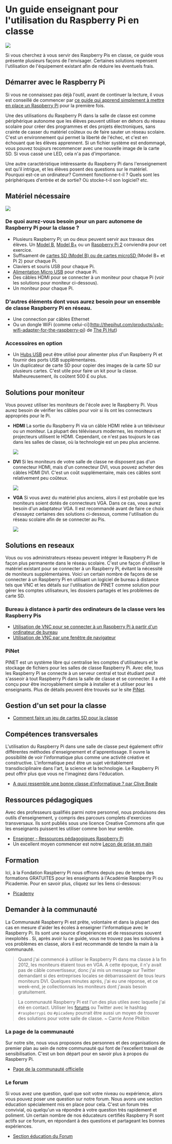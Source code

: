 # Un guide enseignant pour l'utilisation du Raspberry Pi en classe

![](cover.png)

Si vous cherchez à vous servir des Raspberry Pis en classe, ce guide vous présente plusieurs façons de l'envisager. Certaines solutions repensent l'utilisation de l'équipement existant afin de réduire les éventuels frais.

## Démarrer avec le Raspberry Pi

Si vous ne connaissez pas déjà l'outil, avant de continuer la lecture, il vous est conseillé de commencer par [ce guide qui apprend simplement à mettre en place un Raspberry Pi](getting-started-guide.md) pour la première fois.

Une des utilisations du Raspberry Pi dans la salle de classe est comme périphérique autonome que les élèves peuvent utiliser en dehors du réseau scolaire pour créer des programmes et des projets électroniques, sans crainte de casser du matériel coûteux ou de faire sauter un réseau scolaire. C'est un environnement qui permet la liberté de l'échec, et c'est en échouant que les élèves apprennent. Si un fichier système est endommagé, vous pouvez toujours recommencer avec une nouvelle image de la carte SD. Si vous cassé une LED, cela n'a pas d'importance.

Une autre caractéristique intéressante du Raspberry Pi dans l'enseignement est qu'il intrigue, et les élèves posent des questions sur le matériel. Pourquoi est-ce un ordinateur? Comment fonctionne-t-il ? Quels sont les périphériques d'entrée et de sortie? Où stocke-t-il son logiciel? etc.

## Matériel nécessaire

![](images/Raspberry-Pis.jpg)

### De quoi aurez-vous besoin pour un parc autonome de Raspberry Pi pour la classe ?

- Plusieurs Raspberry Pi; un ou deux peuvent servir aux travaux des élèves. Un [Model B](https://www.raspberrypi.org/products/model-b/), [Model B+](https://www.raspberrypi.org/products/model-b-plus/) ou un [Raspberry Pi 2](https://www.raspberrypi.org/products/raspberry-pi-2-model-b/) conviendra pour cet exercice.
- Suffisament de [cartes SD (Model B) ou de cartes microSD ](http://swag.raspberrypi.org/collections/frontpage/products/noobs-8gb-sd-card) (Model B+ et Pi 2) pour chaque Pi.
- Claviers et souris USB pour chaque Pi.
- [Alimentation Micro USB](http://swag.raspberrypi.org/collections/pi-kits/products/raspberry-pi-universal-power-supply) pour chaque Pi.
- Des câbles HDMI pour se connecter à un moniteur pour chaque Pi (voir les solutions pour moniteur  ci-dessous).
- Un moniteur pour chaque Pi.

### D'autres éléments dont vous aurez besoin pour un ensemble de classe Raspberry Pi en réseau.

- Une connection par câbles Ethernet
- Ou un dongle WiFi (comme celui-ci](http://thepihut.com/products/usb-wifi-adapter-for-the-raspberry-pi) de [The Pi Hut](http://thepihut.com/))

### Accessoires en option

- Un [Hubs USB](http://thepihut.com/products/7-port-usb-hub-for-the-raspberry-pi) peut être utilisé pour alimenter plus d'un Raspberry Pi et fournir des ports USB supplémentaires.
- Un duplicateur de carte SD pour copier des images de la carte SD sur plusieurs cartes. C'est utile pour faire un kit pour la classe. Malheureusement, ils coûtent 500 £ ou plus.

## Solutions pour moniteur

Vous pouvez utiliser les moniteurs de l'école avec le Raspberry Pi. Vous aurez besoin de vérifier les câbles pour voir si ils ont les connecteurs appropriés pour le Pi.

- **HDMI** La sortie du Raspberry Pi via un câble HDMI reliée à un téléviseur ou un moniteur. La plupart des téléviseurs modernes, les moniteurs et projecteurs utilisent le HDMI. Cependant, ce n'est pas toujours le cas dans les salles de classe, où la technologie est un peu plus ancienne.

  ![](images/HDMI-Connector.jpg)

- **DVI** Si les moniteurs de votre salle de classe ne disposent pas d'un connecteur HDMI, mais d'un connecteur DVI, vous pouvez acheter des câbles HDMI DVI. C'est un coût supplémentaire, mais ces câbles sont relativement peu coûteux.

  ![](images/Dvi-cable.jpg)

- **VGA** Si vous avez du matériel plus anciens, alors il est probable que les moniteurs soient dotés de connecteurs VGA. Dans ce cas, vous aurez besoin d'un adaptateur VGA. Il est recommandé avant de faire ce choix d'essayez certaines des solutions ci-dessous, comme l'utilisation du réseau scolaire afin de se connecter au Pis.

  ![](images/Vga-cable.jpg)

## Solutions en reseaux

Vous ou vos administrateurs réseau peuvent intégrer le Raspberry Pi de façon plus permanente dans le réseau scolaire. C'est une façon d'utiliser le matériel existant pour se connecter à un Raspberry Pi, évitant la nécessité de moniteurs supplémentaires. Voici un certain nombre de façons de se connecter à un Raspberry Pi en utilisant un logiciel de bureau à distance tels que VNC et les détails sur l'utilisation de PINET comme solution pour gérer les comptes utilisateurs, les dossiers partagés et les problèmes de carte SD.

### Bureau à distance à partir des ordinateurs de la  classe vers les Raspberry Pis

- [Utilisation de VNC pour se connecter à un Raspberry Pi à partir d'un ordinateur de bureau](vnc-classroom-guide.md)
- [Utilisation de VNC par une fenêtre de navigateur](vnc-browser-guide.md)

### PiNet
PINET est un système libre qui centralise les comptes d'utilisateurs et le stockage de fichiers pour les salles de classe Raspberry Pi. Avec elle, tous les Raspberry Pi se connecte à un serveur central et tout étudiant peut s'asseoir à tout Raspberry Pi dans la salle de classe et se connecter. Il a été conçu pour être incroyablement simple à installer et à utiliser pour les enseignants. Plus de détails peuvent être trouvés sur le site [PiNet](http://pinet.org.uk/).   

## Gestion d'un set pour la classe
- [Comment faire un jeu de cartes SD pour la classe ](class-sd-cards.md)

## Compétences transversales

L'utilisation du Raspberry Pi dans une salle de classe peut également offrir différentes méthodes d'enseignement et d'apprentissage. Il ouvre la possibilité de voir l'informatique plus comme une activité créative et constructive. L'informatique peut être un sujet véritablement transdisciplinaire dans l'art, la science et la technologie. Le Raspberry Pi peut offrir plus que vous ne l'imaginez dans l'éducation.

- [A quoi ressemble une bonne classe d'informatique ? par Clive Beale](http://www.raspberrypi.org/what-does-a-good-computing-classroom-look-like)

## Ressources pédagogiques

Avec des professeurs qualifiés parmi notre personnel, nous produisons des outils d'enseignement, y compris des parcours complets d'exercices transversaux. Ils sont publiés sous une licence Creative Commons afin que les enseignants puissent les utiliser comme bon leur semble.

- [Enseigner - Ressources pédagogiques Raspberry Pi](http://www.raspberrypi.org/resources/teach/)
- Un excellent moyen commencer est notre [Leçon de prise en main](http://www.raspberrypi.org/learning/getting-started-with-raspberry-pi-lesson/)

## Formation

Ici, à la Fondation Raspberry Pi nous offrons depuis peu de temps des formations GRATUITES pour les enseignants à l'Académie Raspberry Pi ou Picademie. Pour en savoir plus, cliquez sur les liens ci-dessous:

- [Picademy](http://www.raspberrypi.org/picademy)

## Demander à la communauté

La Communauté Raspberry Pi est prête, volontaire et dans la plupart des cas en mesure d'aider les écoles à enseigner l'informatique avec le Raspberry Pi. Ils sont une source d'expériences et de ressources souvent inexploités . Si, après avoir lu ce guide, vous ne trouvez pas les solutions à vos problèmes en classe, alors il est recommandé de tendre la main à la communauté.

> Quand j'ai commencé à utiliser le Raspberry Pi dans ma classe à la fin 2012, les moniteurs étaient tous en VGA. A cette époque, il n'y avait pas de câble convertisseur, donc j'ai mis un message sur Twitter demandant si des entreprises locales se débarrassaient de tous leurs moniteurs DVI. Quelques minutes après, j'ai eu une réponse, et ce week-end, je collectionnais les moniteurs dont j'avais besoin gratuitement.

> La communauté Raspberry Pi est l'un des plus utiles avec laquelle j'ai été en contact. Utiliser les [forums](http://www.raspberrypi.org/forums) ou Twitter avec le hashtag `#raspberrypi` ou `#picademy` pourrait être aussi un moyen de trouver des solutions pour votre salle de classe. ~ Carrie Anne Philbin

### La page de la communauté

Sur notre site, nous vous proposons des personnes et des organisations de premier plan au sein de notre communauté qui font de l'excellent travail de sensibilisation. C'est un bon départ pour en savoir plus à propos du Raspberry Pi.
- [Page de la communauté officielle](http://www.raspberrypi.org/community/)

### Le forum

Si vous avez une question, quel que soit votre niveau ou expérience, alors vous pouvez poser une question sur notre forum. Nous avons une section éducation spécialement mis en place pour cela. C'est un forum très convivial, où quelqu'un va répondre à votre question très rapidement et poliment. Un certain nombre de nos éducateurs certifiés Raspberry Pi sont actifs sur ce forum, en répondant à des questions et partageant les bonnes expériences.
- [Section éducation du Forum](http://www.raspberrypi.org/forums/viewforum.php?f=17&sid=f9cb8df1edfa3781e9a7afa26aaa4e42)

